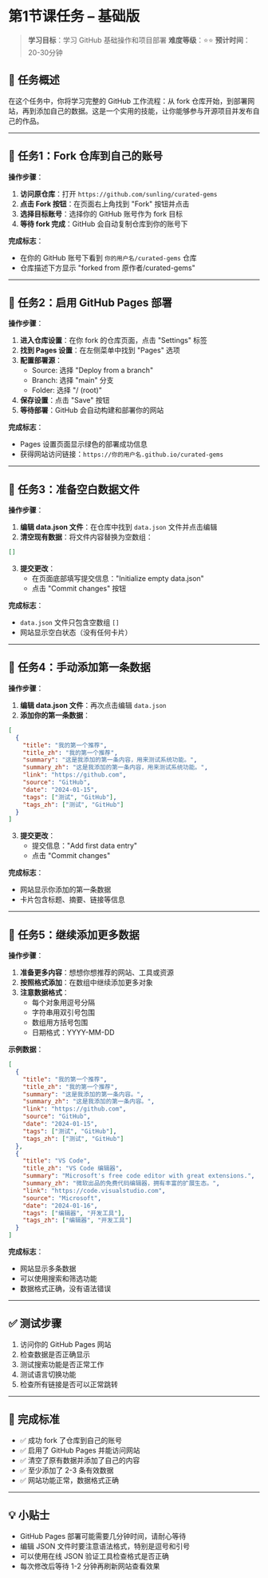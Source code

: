 # 第1节课任务 – 基础版

> **学习目标**：学习 GitHub 基础操作和项目部署
> **难度等级**：⭐⭐
> **预计时间**：20-30分钟

## 🎯 任务概述

在这个任务中，你将学习完整的 GitHub 工作流程：从 fork 仓库开始，到部署网站，再到添加自己的数据。这是一个实用的技能，让你能够参与开源项目并发布自己的作品。

---

## 📝 任务1：Fork 仓库到自己的账号

**操作步骤**：

1. **访问原仓库**：打开 `https://github.com/sunling/curated-gems`
2. **点击 Fork 按钮**：在页面右上角找到 "Fork" 按钮并点击
3. **选择目标账号**：选择你的 GitHub 账号作为 fork 目标
4. **等待 fork 完成**：GitHub 会自动复制仓库到你的账号下

**完成标志**：
- 在你的 GitHub 账号下看到 `你的用户名/curated-gems` 仓库
- 仓库描述下方显示 "forked from 原作者/curated-gems"

---

## 📝 任务2：启用 GitHub Pages 部署

**操作步骤**：

1. **进入仓库设置**：在你 fork 的仓库页面，点击 "Settings" 标签
2. **找到 Pages 设置**：在左侧菜单中找到 "Pages" 选项
3. **配置部署源**：
   - Source: 选择 "Deploy from a branch"
   - Branch: 选择 "main" 分支
   - Folder: 选择 "/ (root)"
4. **保存设置**：点击 "Save" 按钮
5. **等待部署**：GitHub 会自动构建和部署你的网站

**完成标志**：
- Pages 设置页面显示绿色的部署成功信息
- 获得网站访问链接：`https://你的用户名.github.io/curated-gems`

---

## 📝 任务3：准备空白数据文件

**操作步骤**：

1. **编辑 data.json 文件**：在仓库中找到 `data.json` 文件并点击编辑
2. **清空现有数据**：将文件内容替换为空数组：
```json
[]
```
3. **提交更改**：
   - 在页面底部填写提交信息："Initialize empty data.json"
   - 点击 "Commit changes" 按钮

**完成标志**：
- `data.json` 文件只包含空数组 `[]`
- 网站显示空白状态（没有任何卡片）

---

## 📝 任务4：手动添加第一条数据

**操作步骤**：

1. **编辑 data.json 文件**：再次点击编辑 `data.json`
2. **添加你的第一条数据**：
```json
[
  {
    "title": "我的第一个推荐",
    "title_zh": "我的第一个推荐",
    "summary": "这是我添加的第一条内容，用来测试系统功能。",
    "summary_zh": "这是我添加的第一条内容，用来测试系统功能。",
    "link": "https://github.com",
    "source": "GitHub",
    "date": "2024-01-15",
    "tags": ["测试", "GitHub"],
    "tags_zh": ["测试", "GitHub"]
  }
]
```
3. **提交更改**：
   - 提交信息："Add first data entry"
   - 点击 "Commit changes"

**完成标志**：
- 网站显示你添加的第一条数据
- 卡片包含标题、摘要、链接等信息

---

## 📝 任务5：继续添加更多数据

**操作步骤**：

1. **准备更多内容**：想想你想推荐的网站、工具或资源
2. **按照格式添加**：在数组中继续添加更多对象
3. **注意数据格式**：
   - 每个对象用逗号分隔
   - 字符串用双引号包围
   - 数组用方括号包围
   - 日期格式：YYYY-MM-DD

**示例数据**：
```json
[
  {
    "title": "我的第一个推荐",
    "title_zh": "我的第一个推荐",
    "summary": "这是我添加的第一条内容。",
    "summary_zh": "这是我添加的第一条内容。",
    "link": "https://github.com",
    "source": "GitHub",
    "date": "2024-01-15",
    "tags": ["测试", "GitHub"],
    "tags_zh": ["测试", "GitHub"]
  },
  {
    "title": "VS Code",
    "title_zh": "VS Code 编辑器",
    "summary": "Microsoft's free code editor with great extensions.",
    "summary_zh": "微软出品的免费代码编辑器，拥有丰富的扩展生态。",
    "link": "https://code.visualstudio.com",
    "source": "Microsoft",
    "date": "2024-01-16",
    "tags": ["编辑器", "开发工具"],
    "tags_zh": ["编辑器", "开发工具"]
  }
]
```

**完成标志**：
- 网站显示多条数据
- 可以使用搜索和筛选功能
- 数据格式正确，没有语法错误

---

## ✅ 测试步骤

1. 访问你的 GitHub Pages 网站
2. 检查数据是否正确显示
3. 测试搜索功能是否正常工作
4. 测试语言切换功能
5. 检查所有链接是否可以正常跳转

---

## 🎉 完成标准

- ✅ 成功 fork 了仓库到自己的账号
- ✅ 启用了 GitHub Pages 并能访问网站
- ✅ 清空了原有数据并添加了自己的内容
- ✅ 至少添加了 2-3 条有效数据
- ✅ 网站功能正常，数据格式正确

---

## 💡 小贴士

- GitHub Pages 部署可能需要几分钟时间，请耐心等待
- 编辑 JSON 文件时要注意语法格式，特别是逗号和引号
- 可以使用在线 JSON 验证工具检查格式是否正确
- 每次修改后等待 1-2 分钟再刷新网站查看效果
